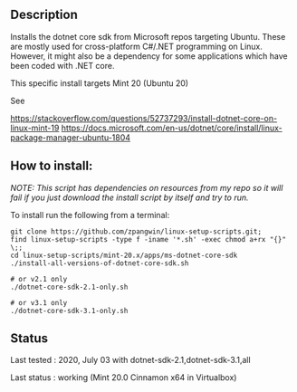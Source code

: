 ## Description

Installs the dotnet core sdk from Microsoft repos targeting Ubuntu. These are mostly used for cross-platform C#/.NET programming on Linux. However, it might also be a dependency for some applications which have been coded with .NET core.

This specific install targets Mint 20 (Ubuntu 20)

See

https://stackoverflow.com/questions/52737293/install-dotnet-core-on-linux-mint-19
https://docs.microsoft.com/en-us/dotnet/core/install/linux-package-manager-ubuntu-1804

## How to install:

*NOTE: This script has dependencies on resources from my repo so it will fail if you just download the install script by itself and try to run.*

To install run the following from a terminal:

```
git clone https://github.com/zpangwin/linux-setup-scripts.git;
find linux-setup-scripts -type f -iname '*.sh' -exec chmod a+rx "{}" \;;
cd linux-setup-scripts/mint-20.x/apps/ms-dotnet-core-sdk
./install-all-versions-of-dotnet-core-sdk.sh

# or v2.1 only
./dotnet-core-sdk-2.1-only.sh

# or v3.1 only
./dotnet-core-sdk-3.1-only.sh
```

## Status

Last tested : 2020, July 03 with dotnet-sdk-2.1,dotnet-sdk-3.1,all

Last status : working (Mint 20.0 Cinnamon x64 in Virtualbox)
